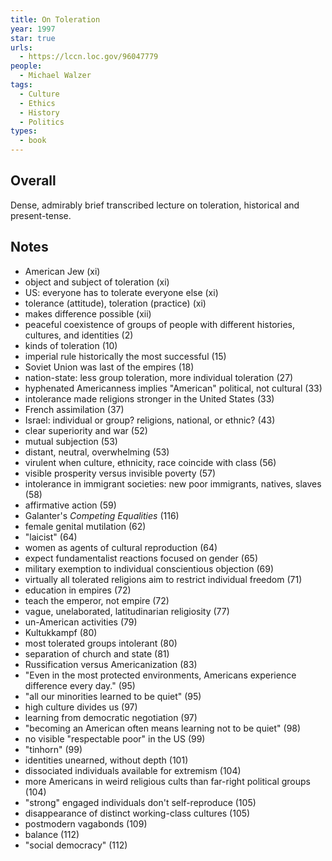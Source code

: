 ```yaml
---
title: On Toleration
year: 1997
star: true
urls:
  - https://lccn.loc.gov/96047779
people:
  - Michael Walzer
tags:
  - Culture
  - Ethics
  - History
  - Politics
types:
  - book
---
```


## Overall

Dense, admirably brief transcribed lecture on toleration, historical and present-tense.

## Notes

- American Jew (xi)
- object and subject of toleration (xi)
- US: everyone has to tolerate everyone else (xi)
- tolerance (attitude), toleration (practice) (xi)
- makes difference possible (xii)
- peaceful coexistence of groups of people with different histories, cultures, and identities (2)
- kinds of toleration (10)
- imperial rule historically the most successful (15)
- Soviet Union was last of the empires (18)
- nation-state: less group toleration, more individual toleration (27)
- hyphenated Americanness implies "American" political, not cultural (33)
- intolerance made religions stronger in the United States (33)
- French assimilation (37)
- Israel: individual or group? religions, national, or ethnic? (43)
- clear superiority and war (52)
- mutual subjection (53)
- distant, neutral, overwhelming (53)
- virulent when culture, ethnicity, race coincide with class (56)
- visible prosperity versus invisible poverty (57)
- intolerance in immigrant societies: new poor immigrants, natives, slaves (58)
- affirmative action (59)
- Galanter's _Competing Equalities_ (116)
- female genital mutilation (62)
- "laicist" (64)
- women as agents of cultural reproduction (64)
- expect fundamentalist reactions focused on gender (65)
- military exemption to individual conscientious objection (69)
- virtually all tolerated religions aim to restrict individual freedom (71)
- education in empires (72)
- teach the emperor, not empire (72)
- vague, unelaborated, latitudinarian religiosity (77)
- un-American activities (79)
- Kultukkampf (80)
- most tolerated groups intolerant (80)
- separation of church and state (81)
- Russification versus Americanization (83)
- "Even in the most protected environments, Americans experience difference every day." (95)
- "all our minorities learned to be quiet" (95)
- high culture divides us (97)
- learning from democratic negotiation (97)
- "becoming an American often means learning not to be quiet" (98)
- no visible "respectable poor" in the US (99)
- "tinhorn" (99)
- identities unearned, without depth (101)
- dissociated individuals available for extremism (104)
- more Americans in weird religious cults than far-right political groups (104)
- "strong" engaged individuals don't self-reproduce (105)
- disappearance of distinct working-class cultures (105)
- postmodern vagabonds (109)
- balance (112)
- "social democracy" (112)

